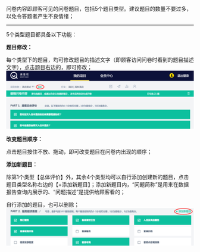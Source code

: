 问卷内容即顾客可见的问卷题目，包括5个题目类型。建议题目的数量不要过多，以免令答题者产生不良情绪；

---

5个类型题目都具备以下功能：

**题目修改：**

每个类型下的题目，均可修改题目的描述文字（即顾客访问问卷时看到的题目描述文字），点击题目右边的，即可修改；![](/assets/WX20181227-125142.png)

**改变题目顺序：**

点击题目按住不放、拖动，即可改变题目在问卷内出现的顺序；



**添加新题目：**

除第1个类型【总体评价】外，其余4个类型均可以自行添加创建新的题目，点击题目类型名称右边的【+添加新题目】；添加新题目内，“问题简称”是用来在数据报告查询内展示的、“问题描述”是提供给顾客看的；

自行添加的题目，也可以删除；![](/assets/WX20181227-125629.png)

